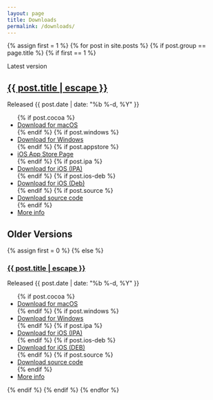 ```yaml
---
layout: page
title: Downloads
permalink: /downloads/
---
```


{% assign first = 1 %}
{% for post in site.posts %}
{% if post.group == page.title %}
{% if first == 1 %}
<section class="latest release">
  <p>Latest version</p>
  <h2>
    <a class="post-link" href="{{ post.url | relative_url }}">{{ post.title | escape }}</a>
  </h2>
  <p>Released {{ post.date | date: "%b %-d, %Y" }}</p>
  <ul>
    {% if post.cocoa %}
    <li class="mac"><a href="{{post.cocoa}}">Download for macOS</a></li>
    {%  endif %}
    {% if post.windows %}
    <li class="windows"><a href="{{post.windows}}">Download for Windows</a></li>
    {%  endif %}
    {% if post.appstore %}
    <li class="ios"><a href="https://apps.apple.com/us/app/sameboy/id6496971295">iOS App Store Page</a></li>
    {%  endif %}
    {% if post.ipa %}
    <li class="ios"><a href="{{post.ipa}}">Download for iOS (IPA)</a></li>
    {%  endif %}
    {% if post.ios-deb %}
    <li class="ios"><a href="{{post.ios-deb}}">Download for iOS (Deb)</a></li>
    {%  endif %}
    {% if post.source %}
    <li class="source"><a href="{{post.source}}">Download source code</a></li>
    {%  endif %}
    <li class="info"><a href="{{post.url}}">More info</a></li>
  </ul>
</section>
<h2> Older Versions </h2>
{% assign first = 0 %}
{% else %}
<section class="release">
<h3 class="collapse">
<a class="post-link" href="{{ post.url | relative_url }}" onclick="return collapse(this)">{{ post.title | escape }}</a>
</h3>
<div class="collapsable">
    <p>Released {{ post.date | date: "%b %-d, %Y" }}</p>
    <ul>
        {% if post.cocoa %}
        <li class="mac"><a href="{{post.cocoa}}">Download for macOS</a></li>
        {%  endif %}
        {% if post.windows %}
        <li class="windows"><a href="{{post.windows}}">Download for Windows</a></li>
        {%  endif %}
        {% if post.ipa %}
        <li class="ios"><a href="{{post.ipa}}">Download for iOS (IPA)</a></li>
        {%  endif %}
        {% if post.ios-deb %}
        <li class="ios"><a href="{{post.ios-deb}}">Download for iOS (DEB)</a></li>
        {%  endif %}
        {% if post.source %}
        <li class="source"><a href="{{post.source}}">Download source code</a></li>
        {%  endif %}
        <li class="info"><a href="{{post.url}}">More info</a></li>
    </ul>
</div>
</section>
{% endif %}
{% endif %}
{% endfor %}
<script src="/assets/jquery-3.1.1.min.js"></script>
<script>
document.body.onload = function () {
    $(".collapsable").height(0);
    $(".collapse").prepend('<div class="arrow" />');
}
function collapse(element)
{
    collapsable = $(element.parentElement.nextElementSibling);
    arrow = $(element.parentElement).children(".arrow")
    if (collapsable.height()) {
        collapsable.animate({
            height: "0"
          }, 400);
        $({deg: 0}).animate({deg: -90}, {
            duration: 400,
            step: function(now) {
                arrow.css({
                    transform: 'rotate(' + now + 'deg)'
                });
            }
        });
        return false;
    }
    else {
        target = collapsable.css('height', 'auto').height();
        collapsable.height(0).animate({
            height: target
          }, 400);
        $({deg: -90}).animate({deg: 0}, {
            duration: 400,
            step: function(now) {
                arrow.css({
                    transform: 'rotate(' + now + 'deg)'
                });
            }
        });
        return false;
    }
}
</script>